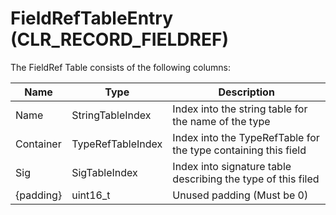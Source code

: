 # FieldRefTableEntry (CLR_RECORD_FIELDREF)

The FieldRef Table consists of the following columns:

| Name      | Type                 | Description  
|-----------|----------------------|------------  
| Name      | StringTableIndex     | Index into the string table for the name of the type
| Container | TypeRefTableIndex    | Index into the TypeRefTable for the type containing this field
| Sig       | SigTableIndex        | Index into signature table describing the type of this filed
| {padding} | uint16_t             | Unused padding (Must be 0)
